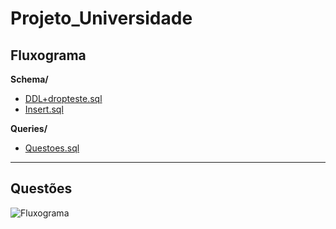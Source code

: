 # Projeto_Universidade

## Fluxograma

**Schema/**  
- [DDL+dropteste.sql](https://github.com/Matias2335/Projeto_Universidade/blob/main/Schema/DDL%2Bdropteste.sql)  
- [Insert.sql](https://github.com/Matias2335/Projeto_Universidade/blob/main/Schema/Insert.sql)

**Queries/**  
- [Questoes.sql](https://github.com/Matias2335/Projeto_Universidade/blob/main/Queries/Questoes.sql)

---

## Questões

![Fluxograma](img/fluxograma.png)
